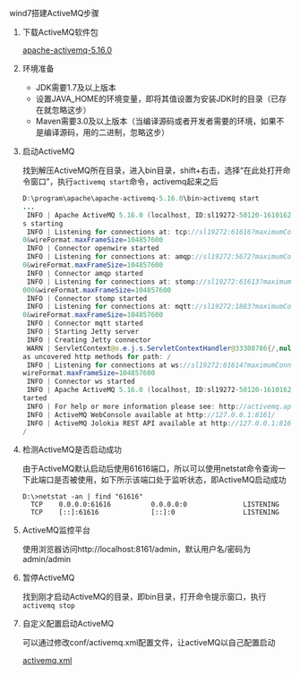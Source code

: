 wind7搭建ActiveMQ步骤

1. 下载ActiveMQ软件包

   [apache-activemq-5.16.0](http://www.apache.org/dyn/closer.cgi?filename=/activemq/5.16.0/apache-activemq-5.16.0-bin.zip&action=download)

2. 环境准备

   - JDK需要1.7及以上版本
   - 设置JAVA_HOME的环境变量，即将其值设置为安装JDK时的目录（已存在就忽略这步）
   - Maven需要3.0及以上版本（当编译源码或者开发者需要的环境，如果不是编译源码，用的二进制，忽略这步）

3. 启动ActiveMQ

   找到解压ActiveMQ所在目录，进入bin目录，shift+右击，选择“在此处打开命令窗口”，执行`activemq start`命令，activemq起来之后

   ```java
   D:\program\apache\apache-activemq-5.16.0\bin>activemq start
   ...
    INFO | Apache ActiveMQ 5.16.0 (localhost, ID:sl19272-50120-1610162289656-0:1) i
   s starting
    INFO | Listening for connections at: tcp://sl19272:61616?maximumConnections=100
   0&wireFormat.maxFrameSize=104857600
    INFO | Connector openwire started
    INFO | Listening for connections at: amqp://sl19272:5672?maximumConnections=100
   0&wireFormat.maxFrameSize=104857600
    INFO | Connector amqp started
    INFO | Listening for connections at: stomp://sl19272:61613?maximumConnections=1
   000&wireFormat.maxFrameSize=104857600
    INFO | Connector stomp started
    INFO | Listening for connections at: mqtt://sl19272:1883?maximumConnections=100
   0&wireFormat.maxFrameSize=104857600
    INFO | Connector mqtt started
    INFO | Starting Jetty server
    INFO | Creating Jetty connector
    WARN | ServletContext@o.e.j.s.ServletContextHandler@33308786{/,null,STARTING} h
   as uncovered http methods for path: /
    INFO | Listening for connections at ws://sl19272:61614?maximumConnections=1000&
   wireFormat.maxFrameSize=104857600
    INFO | Connector ws started
    INFO | Apache ActiveMQ 5.16.0 (localhost, ID:sl19272-50120-1610162289656-0:1) s
   tarted
    INFO | For help or more information please see: http://activemq.apache.org
    INFO | ActiveMQ WebConsole available at http://127.0.0.1:8161/
    INFO | ActiveMQ Jolokia REST API available at http://127.0.0.1:8161/api/jolokia
   /
   ```

4. 检测ActiveMQ是否启动成功

   由于ActiveMQ默认启动后使用61616端口，所以可以使用netstat命令查询一下此端口是否被使用，如下所示该端口处于监听状态，即ActiveMQ启动成功

   ```
   D:\>netstat -an | find "61616"
     TCP    0.0.0.0:61616          0.0.0.0:0              LISTENING
     TCP    [::]:61616             [::]:0                 LISTENING
   ```

5. ActiveMQ监控平台

   使用浏览器访问http://localhost:8161/admin，默认用户名/密码为admin/admin

6. 暂停ActiveMQ

   找到刚才启动ActiveMQ的目录，即bin目录，打开命令提示窗口，执行`activemq stop`

7. 自定义配置启动ActiveMQ

   可以通过修改conf/activemq.xml配置文件，让activeMQ以自己配置启动

   [activemq.xml](http://activemq.apache.org/xml-configuration)
